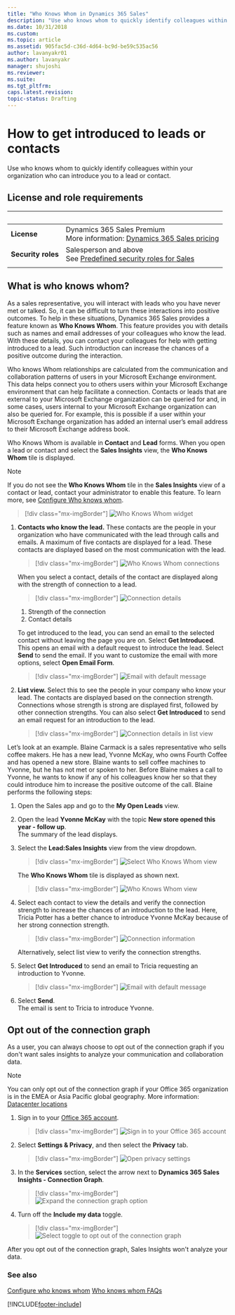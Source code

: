 ```yaml
---
title: "Who Knows Whom in Dynamics 365 Sales"
description: "Use who knows whom to quickly identify colleagues within your organization who can introduce you to a lead or contact."
ms.date: 10/31/2018
ms.custom: 
ms.topic: article
ms.assetid: 905fac5d-c36d-4d64-bc9d-be59c535ac56
author: lavanyakr01
ms.author: lavanyakr
manager: shujoshi
ms.reviewer: 
ms.suite: 
ms.tgt_pltfrm: 
caps.latest.revision: 
topic-status: Drafting
---
```

# How to get introduced to leads or contacts  

Use who knows whom to quickly identify colleagues within your organization who can introduce you to a lead or contact.

## License and role requirements

| &nbsp; | &nbsp; |  
|-----------------------|---------|
| **License** | Dynamics 365 Sales Premium <br>More information: [Dynamics 365 Sales pricing](https://dynamics.microsoft.com/sales/pricing/) |
| **Security roles** | Salesperson and above <br>  See [Predefined security roles for Sales](security-roles-for-sales.md)|
|||

## What is who knows whom?

As a sales representative, you will interact with leads who you have never met or talked. So, it can be difficult to turn these interactions into positive outcomes. To help in these situations, Dynamics 365 Sales provides a feature known as **Who Knows Whom**. This feature provides you with details such as names and email addresses of your colleagues who know the lead. With these details, you can contact your colleagues for help with getting introduced to a lead. Such introduction can increase the chances of a positive outcome during the interaction.

Who knows Whom relationships are calculated from the communication and collaboration patterns of users in your Microsoft Exchange environment. This data helps connect you to others users within your Microsoft Exchange environment that can help facilitate a connection. Contacts or leads that are external to your Microsoft Exchange organization can be queried for and, in some cases, users internal to your Microsoft Exchange organization can also be queried for. For example, this is possible if a user within your Microsoft Exchange organization has added an internal user’s email address to their Microsoft Exchange address book.

Who Knows Whom is available in **Contact** and **Lead** forms. When you open a lead or contact and select the **Sales Insights** view, the **Who Knows Whom** tile is displayed.  

> [!NOTE]
> If you do not see the **Who Knows Whom** tile in the **Sales Insights** view of a contact or lead, contact your administrator to enable this feature. To learn more, see [Configure Who knows whom](configure-who-knows-whom.md).

> [!div class="mx-imgBorder"]
> ![Who Knows Whom widget](media/wkw-widget.png "Who knows whom widget")

1. **Contacts who know the lead.** These contacts are the people in your organization who have communicated with the lead through calls and emails. A maximum of five contacts are displayed for a lead. These contacts are displayed based on the most communication with the lead.

    > [!div class="mx-imgBorder"]
    > ![Who Knows Whom connections](media/wkw_connection.png "Who knows whom connections")

    When you select a contact, details of the contact are displayed along with the strength of connection to a lead.

    > [!div class="mx-imgBorder"]
    > ![Connection details](media/wkw_connectiondetails.png "Connection details")<br>
      1. Strength of the connection
      2. Contact details
  
    To get introduced to the lead, you can send an email to the selected contact without leaving the page you are on. Select **Get Introduced**. This opens an email with a default request to introduce the lead. Select **Send** to send the email. If you want to customize the email with more options, select **Open Email Form**.

    > [!div class="mx-imgBorder"]
    > ![Email with default message](media/wkw_mail_to_introduction.png "Email with default message")

2. **List view.** Select this to see the people in your company who know your lead. The contacts are displayed based on the connection strength. Connections whose strength is strong are displayed first, followed by other connection strengths. You can also select **Get Introduced** to send an email request for an introduction to the lead.

    > [!div class="mx-imgBorder"]
    > ![Connection details in list view](media/wkw_list_view.png "Connection details in list view")<br>

Let’s look at an example. Blaine Carmack is a sales representative who sells coffee makers. He has a new lead, Yvonne McKay, who owns Fourth Coffee and has opened a new store. Blaine wants to sell coffee machines to Yvonne, but he has not met or spoken to her. Before Blaine makes a call to Yvonne, he wants to know if any of his colleagues know her so that they could introduce him to increase the positive outcome of the call. Blaine performs the following steps:

1.	Open the Sales app and go to the **My Open Leads** view.
2.	Open the lead **Yvonne McKay** with the topic **New store opened this year - follow up**. <br>
    The summary of the lead displays.
3.	Select the **Lead:Sales Insights** view from the view dropdown.

    > [!div class="mx-imgBorder"]
    > ![Select Who Knows Whom view](media/wkw_select_view.png "Select who knows whom view")

    The **Who Knows Whom** tile is displayed as shown next.

    > [!div class="mx-imgBorder"]
    > ![Who Knows Whom view](media/who_knows_whom.png "Who knows whom view")

4.  Select each contact to view the details and verify the connection strength to increase the chances of an introduction to the lead. Here, Tricia Potter has a better chance to introduce Yvonne McKay because of her strong connection strength.

    > [!div class="mx-imgBorder"]
    > ![Connection information](media/wkw_connection.png "Connection information")

    Alternatively, select list view to verify the connection strengths.

5.	Select **Get Introduced** to send an email to Tricia requesting an introduction to Yvonne.

    > [!div class="mx-imgBorder"]
    > ![Email with default message](media/wkw_mail_to_introduction.png "Email with default message")
  
6.	Select **Send**.<br>
    The email is sent to Tricia to introduce Yvonne. 

## Opt out of the connection graph

As a user, you can always choose to opt out of the connection graph if you don't want sales insights to analyze your communication and collaboration data. 

>[!NOTE]
>You can only opt out of the connection graph if your Office 365 organization is in the EMEA or Asia Pacific global geography. More information: [Datacenter locations](/microsoft-365/enterprise/o365-data-locations?view=o365-worldwide&preserve-view=true)

1. Sign in to your [Office 365 account](https://myprofile.microsoft.com/).

    > [!div class="mx-imgBorder"]
    > ![Sign in to your Office 365 account](media/sales-insights-addon-o365-account-settings.png "Sign in to your Office 365 account")

2. Select **Settings & Privacy**, and then select the **Privacy** tab. 

    > [!div class="mx-imgBorder"]
    > ![Open privacy settings](media/sales-insights-addon-o365-privacy-settings-tab.png "Open privacy settings")

3. In the **Services** section, select the arrow next to **Dynamics 365 Sales Insights - Connection Graph**.  

    > [!div class="mx-imgBorder"]
    > ![Expand the connection graph option](media/sales-insights-addon-o365-expand-connection-graph-settings.png "Expand the connection graph option")

4. Turn off the **Include my data** toggle.

    > [!div class="mx-imgBorder"]
    > ![Select toggle to opt out of the connection graph](media/sales-insights-addon-o365-opt-out-toggle.png "Select toggle to opt out of the connection graph")

After you opt out of the connection graph, Sales Insights won't analyze your data.

### See also

[Configure who knows whom](configure-who-knows-whom.md)
[Who knows whom FAQs](faqs-sales-insights.md#who-knows-whom)

[!INCLUDE[footer-include](../includes/footer-banner.md)]
